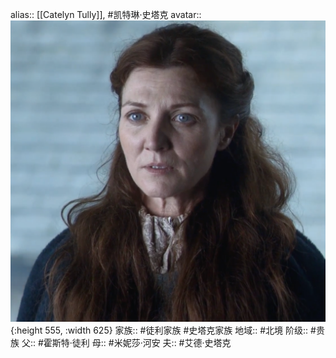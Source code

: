 alias:: [[Catelyn Tully]], #凯特琳·史塔克
avatar:: ![image.png](../assets/image_1692470350454_0.png){:height 555, :width 625} 
家族:: #徒利家族 #史塔克家族
地域:: #北境
阶级:: #贵族
父:: #霍斯特·徒利
母:: #米妮莎·河安
夫:: #艾德·史塔克
